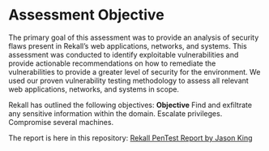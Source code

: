 # Assessment Objective

The primary goal of this assessment was to provide an analysis of security flaws present in Rekall’s web applications, networks, and systems. This assessment was conducted to identify exploitable vulnerabilities and provide actionable recommendations on how to remediate the vulnerabilities to provide a greater level of security for the environment.
We used our proven vulnerability testing methodology to assess all relevant web applications, networks, and systems in scope.

Rekall has outlined the following objectives:
**Objective**
Find and exfiltrate any sensitive information within the domain.
Escalate privileges.
Compromise several machines.

The report is here in this repository: <a href="[https://github.com/HTR2A/SYD-UNI-CyberSec-Bootcamp/blob/main/16%20-%2017%20Penetration%20Testing%20(Linux%20%26%20Windows)/PenTest%20Report_Jason%20King.pdf](https://github.com/HTR2A/SYD-UNI-CyberSec-Bootcamp/blob/main/18%20-%20Offensive%20Security%20CTF/JASON%20KING%20-%20Rekall%20Penetration%20Test%20Report.pdf)">Rekall PenTest Report by Jason King</a>

